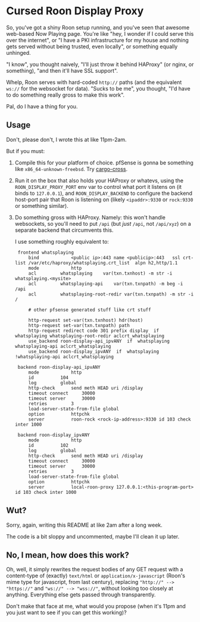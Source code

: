 # Cursed Roon Display Proxy

So, you've got a shiny Roon setup running, and you've seen that awesome
web-based Now Playing page. You're like "hey, I wonder if I could serve
this over the internet", or "I have a PKI infrastructure for my house and
nothing gets served without being trusted, even locally", or something
equally unhinged.

"I know", you thought naively, "I'll just throw it behind HAProxy" (or
nginx, or something), "and then it'll have SSL support". 

Whelp, Roon serves with hard-coded `http://` paths (and the equivalent
`ws://` for the websocket for data).  "Sucks to be me", you thought, "I'd
have to do something really gross to make this work".

Pal, do I have a thing for you.

## Usage

Don't, please don't, I wrote this at like 11pm-2am.

But if you must:

1. Compile this for your platform of choice.  pfSense is gonna be something
   like `x86_64-unknown-freebsd`. Try
   [cargo-cross](https://github.com/cross-rs/cross).

2. Run it on the box that also holds your HAProxy or whatevs, using the
   `ROON_DISPLAY_PROXY_PORT` env var to control what port it listens on (it
   binds to `127.0.0.1`), and `ROON_DISPLAY_BACKEND` to configure the backend
   host-port pair that Roon is listening on (likely `<ipaddr>:9330` or
   `rock:9330` or something similar).

3. Do something gross with HAProxy.  Namely: this won't handle websockets, so
   you'll need to put `/api` (but *just* `/api`, not `/api/xyz`) on a separate
   backend that circumvents this.

   I use something roughly equivalent to:

   ```
    frontend whatsplaying
        bind			<public ip>:443 name <publicip>:443   ssl crt-list /var/etc/haproxy/whatsplaying.crt_list  alpn h2,http/1.1
        mode			http
        acl			whatsplaying	var(txn.txnhost) -m str -i whatsplaying.<mysite>
        acl			whatsplaying-api	var(txn.txnpath) -m beg -i /api
        acl			whatsplaying-root-redir	var(txn.txnpath) -m str -i /

        # other pfsense generated stuff like crt stuff

        http-request set-var(txn.txnhost) hdr(host)
        http-request set-var(txn.txnpath) path
        http-request redirect code 301 prefix display  if  whatsplaying whatsplaying-root-redir aclcrt_whatsplaying
        use_backend roon-display-api_ipvANY  if  whatsplaying whatsplaying-api aclcrt_whatsplaying
        use_backend roon-display_ipvANY  if  whatsplaying !whatsplaying-api aclcrt_whatsplaying

    backend roon-display-api_ipvANY
        mode			http
        id			104
        log			global
        http-check		send meth HEAD uri /display
        timeout connect		30000
        timeout server		30000
        retries			3
        load-server-state-from-file	global
        option			httpchk
        server			roon-rock <rock-ip-address>:9330 id 103 check inter 1000  

    backend roon-display_ipvANY
        mode			http
        id			102
        log			global
        http-check		send meth HEAD uri /display
        timeout connect		30000
        timeout server		30000
        retries			3
        load-server-state-from-file	global
        option			httpchk
        server			local-roon-proxy 127.0.0.1:<this-program-port> id 103 check inter 1000
    ```

## Wut?

Sorry, again, writing this README at like 2am after a long week.

The code is a bit sloppy and uncommented, maybe I'll clean it up later.

## No, I mean, how does this work?

Oh, well, it simply rewrites the request bodies of any GET request with a
content-type of (exactly) `text/html` or `application/x-javascript` (Roon's
mime type for javascript, from last century), replacing `"http://" -->
"https://"` and `"ws://" --> "wss://"`, without looking too closely at anything.
Everything else gets passed through transparently.

Don't make that face at me, what would you propose (when it's 11pm and
you just want to see if you can get this working)?
